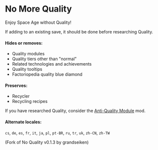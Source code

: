 # No More Quality

Enjoy Space Age without Quality!  

If adding to an existing save, it should be done before researching Quality.  

#### Hides or removes:

* Quality modules
* Quality tiers other than "normal"
* Related technologies and achievements
* Quality tooltips
* Factoriopedia quality blue diamond

#### Preserves:

* Recycler
* Recycling recipes

&NewLine;

If you have researched Quality, consider the [Anti-Quality Module](https://mods.factorio.com/mod/anti-quality-module) mod.  

#### Alternate locales:  
`cs`, `de`, `es`, `fr`, `it`, `ja`, `pl`, `pt-BR`, `ru`, `tr`, `uk`, `zh-CN`, `zh-TW`

(Fork of No Quality v0.1.3 by grandseiken)
